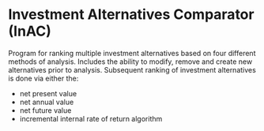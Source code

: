 # Investment Alternatives Comparator (InAC)

Program for ranking multiple investment alternatives based on four different methods of analysis. Includes the ability to modify, remove and create new alternatives prior to analysis. Subsequent ranking of investment alternatives is done via either the:
- net present value
- net annual value
- net future value
- incremental internal rate of return algorithm
